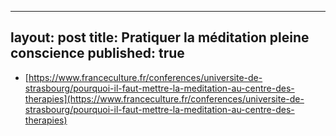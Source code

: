 
---
layout: post
title: Pratiquer la méditation pleine conscience 
published: true
---

* [https://www.franceculture.fr/conferences/universite-de-strasbourg/pourquoi-il-faut-mettre-la-meditation-au-centre-des-therapies](https://www.franceculture.fr/conferences/universite-de-strasbourg/pourquoi-il-faut-mettre-la-meditation-au-centre-des-therapies)